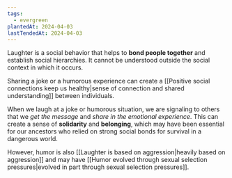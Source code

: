 ```yaml
---
tags:
  - evergreen
plantedAt: 2024-04-03
lastTendedAt: 2024-04-03
---
```

Laughter is a social behavior that helps to **bond people together** and establish social hierarchies. It cannot be understood outside the social context in which it occurs.

Sharing a joke or a humorous experience can create a [[Positive social connections keep us healthy|sense of connection and shared understanding]] between individuals.

When we laugh at a joke or humorous situation, we are signaling to others that we *get the message* and *share in the emotional experience*. This can create a sense of **solidarity** and **belonging**, which may have been essential for our ancestors who relied on strong social bonds for survival in a dangerous world.

However, humor is also [[Laughter is based on aggression|heavily based on aggression]] and may have [[Humor evolved through sexual selection pressures|evolved in part through sexual selection pressures]].

